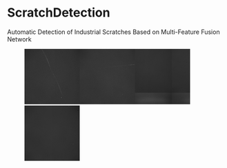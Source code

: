 # ScratchDetection

Automatic Detection of Industrial Scratches Based on Multi-Feature Fusion Network

<figure class="Four">
    <img src="https://github.com/love6tao/ScratchDetection/blob/master/GIF/image19.GIF" width="128"/><img src="https://github.com/love6tao/ScratchDetection/blob/master/GIF/image20.GIF" width="128"/><img src="https://github.com/love6tao/ScratchDetection/blob/master/GIF/image21.GIF" width="128"/><img src="https://github.com/love6tao/ScratchDetection/blob/master/GIF/image22.GIF" width="128"/></figure>

